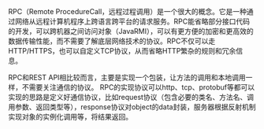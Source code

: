 RPC（Remote ProcedureCall，远程过程调用）是一个很大的概念。它是一种通过网络从远程计算机程序上跨语言跨平台的请求服务。RPC能省略部分接口代码的开发，可以跨机器之间访问对象（JavaRMI），可以有更方便的加密和更高效的数据传输性能，而不需要了解底层网络技术的协议。RPC不仅可以走HTTP/HTTPS，也可以自定义TCP协议，从而省略HTTP繁杂的规则和冗余信息。

RPC和REST API相比较而言，主要是实现一个包装，让方法的调用和本地调用一样，不需要关注通信的协议。
RPC的实现协议可以http、tcp、protobuf等都可以
实现的思路是定义好通信协议，比如request协议（包含必要的类名、方法名、调用参数、返回类型等），response协议对object的data封装，服务器根据反射机制实现对象的实例化调用等，将结果返回。

